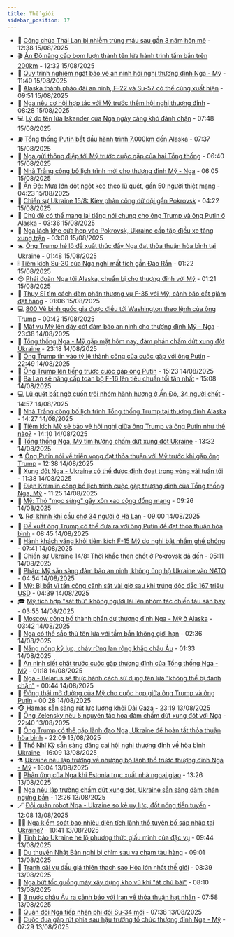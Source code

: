 ```yaml
---
title: Thế giới
sidebar_position: 17
---
```


<!-- dantri-the-gioi:START -->
- 🌋 [Công chúa Thái Lan bị nhiễm trùng máu sau gần 3 năm hôn mê](https://dantri.com.vn/the-gioi/cong-chua-thai-lan-bi-nhiem-trung-mau-sau-gan-3-nam-hon-me-20250815171227102.htm) - 12:38 15/08/2025
- 🎬 [Ấn Độ nâng cấp bom lượn thành tên lửa hành trình tầm bắn trên 200km](https://dantri.com.vn/the-gioi/an-do-nang-cap-bom-luon-thanh-ten-lua-hanh-trinh-tam-ban-tren-200km-20250815193152759.htm) - 12:32 15/08/2025
- 🧰 [Quy trình nghiêm ngặt bảo vệ an ninh hội nghị thượng đỉnh Nga - Mỹ](https://dantri.com.vn/the-gioi/quy-trinh-nghiem-ngat-bao-ve-an-ninh-hoi-nghi-thuong-dinh-nga-my-20250815182646496.htm) - 11:40 15/08/2025
- 🌋 [Alaska thành pháo đài an ninh, F-22 và Su-57 có thể cùng xuất hiện](https://dantri.com.vn/the-gioi/alaska-thanh-phao-dai-an-ninh-f-22-va-su-57-co-the-cung-xuat-hien-20250815160756110.htm) - 09:51 15/08/2025
- 🗽 [Nga nêu cơ hội hợp tác với Mỹ trước thềm hội nghị thượng đỉnh](https://dantri.com.vn/the-gioi/nga-neu-co-hoi-hop-tac-voi-my-truoc-them-hoi-nghi-thuong-dinh-20250815152400942.htm) - 08:28 15/08/2025
- 💻 [Lý do tên lửa Iskander của Nga ngày càng khó đánh chặn](https://dantri.com.vn/the-gioi/ly-do-ten-lua-iskander-cua-nga-ngay-cang-kho-danh-chan-20250815144437886.htm) - 07:48 15/08/2025
- ⛽️ [Tổng thống Putin bắt đầu hành trình 7.000km đến Alaska](https://dantri.com.vn/the-gioi/tong-thong-putin-bat-dau-hanh-trinh-7000km-den-alaska-20250815135833339.htm) - 07:37 15/08/2025
- 🤩 [Nga gửi thông điệp tới Mỹ trước cuộc gặp của hai Tổng thống](https://dantri.com.vn/the-gioi/nga-gui-thong-diep-toi-my-truoc-cuoc-gap-cua-hai-tong-thong-20250815133617238.htm) - 06:40 15/08/2025
- 🧐 [Nhà Trắng công bố lịch trình mới cho thượng đỉnh Mỹ - Nga](https://dantri.com.vn/the-gioi/nha-trang-cong-bo-lich-trinh-moi-cho-thuong-dinh-my-nga-20250815123934847.htm) - 06:05 15/08/2025
- 🎊 [Ấn Độ: Mưa lớn đột ngột kéo theo lũ quét, gần 50 người thiệt mạng](https://dantri.com.vn/the-gioi/an-do-mua-lon-dot-ngot-keo-theo-lu-quet-gan-50-nguoi-thiet-mang-20250815110812079.htm) - 04:23 15/08/2025
- 📝 [Chiến sự Ukraine 15/8: Kiev phản công dữ dội gần Pokrovsk](https://dantri.com.vn/the-gioi/chien-su-ukraine-158-kiev-phan-cong-du-doi-gan-pokrovsk-20250815092237317.htm) - 04:22 15/08/2025
- 🤡 [Chủ đề có thể mang lại tiếng nói chung cho ông Trump và ông Putin ở Alaska](https://dantri.com.vn/the-gioi/chu-de-co-the-mang-lai-tieng-noi-chung-cho-ong-trump-va-ong-putin-o-alaska-20250815090941604.htm) - 03:36 15/08/2025
- 🥷 [Nga lách khe cửa hẹp vào Pokrovsk, Ukraine cấp tập điều xe tăng xung trận](https://dantri.com.vn/the-gioi/nga-lach-khe-cua-hep-vao-pokrovsk-ukraine-cap-tap-dieu-xe-tang-xung-tran-20250815093713554.htm) - 03:08 15/08/2025
- 🏊 [Ông Trump hé lộ đề xuất thúc đẩy Nga đạt thỏa thuận hòa bình tại Ukraine](https://dantri.com.vn/the-gioi/ong-trump-he-lo-de-xuat-thuc-day-nga-dat-thoa-thuan-hoa-binh-tai-ukraine-20250815080310373.htm) - 01:48 15/08/2025
- 🕯 [Tiêm kích Su-30 của Nga nghi mất tích gần Đảo Rắn](https://dantri.com.vn/the-gioi/tiem-kich-su-30-cua-nga-nghi-mat-tich-gan-dao-ran-20250815080835551.htm) - 01:22 15/08/2025
- 😎 [Phái đoàn Nga tới Alaska, chuẩn bị cho thượng đỉnh với Mỹ](https://dantri.com.vn/the-gioi/phai-doan-nga-toi-alaska-chuan-bi-cho-thuong-dinh-voi-my-20250815082048738.htm) - 01:21 15/08/2025
- 🌈 [Thụy Sĩ tìm cách đàm phán thương vụ F-35 với Mỹ, cảnh báo cắt giảm đặt hàng](https://dantri.com.vn/the-gioi/thuy-si-tim-cach-dam-phan-thuong-vu-f-35-voi-my-canh-bao-cat-giam-dat-hang-20250815074036051.htm) - 01:06 15/08/2025
- 💻 [800 Vệ binh quốc gia được điều tới Washington theo lệnh của ông Trump](https://dantri.com.vn/the-gioi/800-ve-binh-quoc-gia-duoc-dieu-toi-washington-theo-lenh-cua-ong-trump-20250815071614782.htm) - 00:42 15/08/2025
- 🤖 [Mật vụ Mỹ lên dây cót đảm bảo an ninh cho thượng đỉnh Mỹ - Nga](https://dantri.com.vn/the-gioi/mat-vu-my-len-day-cot-dam-bao-an-ninh-cho-thuong-dinh-my-nga-20250815061237807.htm) - 23:38 14/08/2025
- 🦏 [Tổng thống Nga - Mỹ gặp mặt hôm nay, đàm phán chấm dứt xung đột Ukraine](https://dantri.com.vn/the-gioi/tong-thong-nga-my-gap-mat-hom-nay-dam-phan-cham-dut-xung-dot-ukraine-20250815061119566.htm) - 23:18 14/08/2025
- 🌁 [Ông Trump tin vào tỷ lệ thành công của cuộc gặp với ông Putin](https://dantri.com.vn/the-gioi/ong-trump-tin-vao-ty-le-thanh-cong-cua-cuoc-gap-voi-ong-putin-20250815053207022.htm) - 22:49 14/08/2025
- 🐘 [Ông Trump lên tiếng trước cuộc gặp ông Putin](https://dantri.com.vn/the-gioi/ong-trump-len-tieng-truoc-cuoc-gap-ong-putin-20250814221843487.htm) - 15:23 14/08/2025
- 🥷 [Ba Lan sẽ nâng cấp toàn bộ F-16 lên tiêu chuẩn tối tân nhất](https://dantri.com.vn/the-gioi/ba-lan-se-nang-cap-toan-bo-f-16-len-tieu-chuan-toi-tan-nhat-20250814220816392.htm) - 15:08 14/08/2025
- 💻 [Lũ quét bất ngờ cuốn trôi nhóm hành hương ở Ấn Độ, 34 người chết](https://dantri.com.vn/the-gioi/lu-quet-bat-ngo-cuon-troi-nhom-hanh-huong-o-an-do-34-nguoi-chet-20250814215306413.htm) - 14:57 14/08/2025
- 🎡 [Nhà Trắng công bố lịch trình Tổng thống Trump tại thượng đỉnh Alaska](https://dantri.com.vn/the-gioi/nha-trang-cong-bo-lich-trinh-tong-thong-trump-tai-thuong-dinh-alaska-20250814212218899.htm) - 14:27 14/08/2025
- 🧰 [Tiêm kích Mỹ sẽ bảo vệ hội nghị giữa ông Trump và ông Putin như thế nào?](https://dantri.com.vn/the-gioi/tiem-kich-my-se-bao-ve-hoi-nghi-giua-ong-trump-va-ong-putin-nhu-the-nao-20250814210300524.htm) - 14:10 14/08/2025
- 🥸 [Tổng thống Nga, Mỹ tìm hướng chấm dứt xung đột Ukraine](https://dantri.com.vn/the-gioi/tong-thong-nga-my-tim-huong-cham-dut-xung-dot-ukraine-20250814185603676.htm) - 13:32 14/08/2025
- ⚗️ [Ông Putin nói về triển vọng đạt thỏa thuận với Mỹ trước khi gặp ông Trump](https://dantri.com.vn/the-gioi/ong-putin-noi-ve-trien-vong-dat-thoa-thuan-voi-my-truoc-khi-gap-ong-trump-20250814192356821.htm) - 12:38 14/08/2025
- 🌮 [Xung đột Nga - Ukraine có thể được định đoạt trong vòng vài tuần tới](https://dantri.com.vn/the-gioi/xung-dot-nga-ukraine-co-the-duoc-dinh-doat-trong-vong-vai-tuan-toi-20250814183310349.htm) - 11:38 14/08/2025
- 🎃 [Điện Kremlin công bố lịch trình cuộc gặp thượng đỉnh của Tổng thống Nga, Mỹ](https://dantri.com.vn/the-gioi/dien-kremlin-cong-bo-lich-trinh-cuoc-gap-thuong-dinh-cua-tong-thong-nga-my-20250814171604526.htm) - 11:25 14/08/2025
- 💫 [Mỹ: Thỏ &quot;mọc sừng&quot; gây xôn xao cộng đồng mạng](https://dantri.com.vn/the-gioi/my-tho-moc-sung-gay-xon-xao-cong-dong-mang-20250814162049184.htm) - 09:26 14/08/2025
- 🪜 [Rơi khinh khí cầu chở 34 người ở Hà Lan](https://dantri.com.vn/the-gioi/roi-khinh-khi-cau-cho-34-nguoi-o-ha-lan-20250814154349117.htm) - 09:00 14/08/2025
- 🌋 [Đề xuất ông Trump có thể đưa ra với ông Putin để đạt thỏa thuận hòa bình](https://dantri.com.vn/the-gioi/de-xuat-ong-trump-co-the-dua-ra-voi-ong-putin-de-dat-thoa-thuan-hoa-binh-20250814153123900.htm) - 08:45 14/08/2025
- 🦏 [Hành khách văng khỏi tiêm kích F-15 Mỹ do nghi bật nhầm ghế phóng](https://dantri.com.vn/the-gioi/hanh-khach-vang-khoi-tiem-kich-f-15-my-do-nghi-bat-nham-ghe-phong-20250814143634402.htm) - 07:41 14/08/2025
- 👀 [Chiến sự Ukraine 14/8: Thời khắc then chốt ở Pokrovsk đã đến](https://dantri.com.vn/the-gioi/chien-su-ukraine-148-thoi-khac-then-chot-o-pokrovsk-da-den-20250814114843789.htm) - 05:11 14/08/2025
- 🧰 [Pháp: Mỹ sẵn sàng đảm bảo an ninh, không ủng hộ Ukraine vào NATO](https://dantri.com.vn/the-gioi/phap-my-san-sang-dam-bao-an-ninh-khong-ung-ho-ukraine-vao-nato-20250814090835351.htm) - 04:54 14/08/2025
- 🚀 [Mỹ: Bị bắt vì tấn công cảnh sát vài giờ sau khi trúng độc đắc 167 triệu USD](https://dantri.com.vn/the-gioi/my-bi-bat-vi-tan-cong-canh-sat-vai-gio-sau-khi-trung-doc-dac-167-trieu-usd-20250814111549369.htm) - 04:39 14/08/2025
- 🎓 [Mỹ tích hợp &quot;sát thủ&quot; không người lái lên nhóm tác chiến tàu sân bay](https://dantri.com.vn/the-gioi/my-tich-hop-sat-thu-khong-nguoi-lai-len-nhom-tac-chien-tau-san-bay-20250814103721420.htm) - 03:55 14/08/2025
- 🥸 [Moscow công bố thành phần dự thượng đỉnh Nga - Mỹ ở Alaska](https://dantri.com.vn/the-gioi/moscow-cong-bo-thanh-phan-du-thuong-dinh-nga-my-o-alaska-20250814103707787.htm) - 03:42 14/08/2025
- 🦅 [Nga có thể sắp thử tên lửa với tầm bắn không giới hạn](https://dantri.com.vn/the-gioi/nga-co-the-sap-thu-ten-lua-voi-tam-ban-khong-gioi-han-20250814092651348.htm) - 02:36 14/08/2025
- 🤭 [Nắng nóng kỷ lục, cháy rừng lan rộng khắp châu Âu](https://dantri.com.vn/the-gioi/nang-nong-ky-luc-chay-rung-lan-rong-khap-chau-au-20250814074922255.htm) - 01:33 14/08/2025
- 🤖 [An ninh siết chặt trước cuộc gặp thượng đỉnh của Tổng thống Nga - Mỹ](https://dantri.com.vn/the-gioi/an-ninh-siet-chat-truoc-cuoc-gap-thuong-dinh-cua-tong-thong-nga-my-20250814072644794.htm) - 01:18 14/08/2025
- 🐲 [Nga - Belarus sẽ thực hành cách sử dụng tên lửa &quot;không thể bị đánh chặn&quot;](https://dantri.com.vn/the-gioi/nga-belarus-se-thuc-hanh-cach-su-dung-ten-lua-khong-the-bi-danh-chan-20250814073715330.htm) - 00:44 14/08/2025
- 🫣 [Động thái mở đường của Mỹ cho cuộc họp giữa ông Trump và ông Putin](https://dantri.com.vn/the-gioi/dong-thai-mo-duong-cua-my-cho-cuoc-hop-giua-ong-trump-va-ong-putin-20250814072509020.htm) - 00:28 14/08/2025
- 🐵 [Hamas sẵn sàng rút lực lượng khỏi Dải Gaza](https://dantri.com.vn/the-gioi/hamas-san-sang-rut-luc-luong-khoi-dai-gaza-20250814061453415.htm) - 23:19 13/08/2025
- 🫶 [Ông Zelensky nêu 5 nguyên tắc hòa đàm chấm dứt xung đột với Nga](https://dantri.com.vn/the-gioi/ong-zelensky-neu-5-nguyen-tac-hoa-dam-cham-dut-xung-dot-voi-nga-20250814053112011.htm) - 22:40 13/08/2025
- 💃 [Ông Trump có thể gặp lãnh đạo Nga, Ukraine để hoàn tất thỏa thuận hòa bình](https://dantri.com.vn/the-gioi/ong-trump-co-the-gap-lanh-dao-nga-ukraine-de-hoan-tat-thoa-thuan-hoa-binh-20250813235815090.htm) - 22:09 13/08/2025
- 💫 [Thổ Nhĩ Kỳ sẵn sàng đăng cai hội nghị thượng đỉnh về hòa bình Ukraine](https://dantri.com.vn/the-gioi/tho-nhi-ky-san-sang-dang-cai-hoi-nghi-thuong-dinh-ve-hoa-binh-ukraine-20250813194337524.htm) - 16:09 13/08/2025
- ⚗️ [Ukraine nêu lập trường về nhượng bộ lãnh thổ trước thượng đỉnh Nga - Mỹ](https://dantri.com.vn/the-gioi/ukraine-neu-lap-truong-ve-nhuong-bo-lanh-tho-truoc-thuong-dinh-nga-my-20250813224427888.htm) - 16:04 13/08/2025
- 🥷 [Phản ứng của Nga khi Estonia trục xuất nhà ngoại giao](https://dantri.com.vn/the-gioi/phan-ung-cua-nga-khi-estonia-truc-xuat-nha-ngoai-giao-20250813191456204.htm) - 13:26 13/08/2025
- 🥸 [Nga nêu lập trường chấm dứt xung đột, Ukraine sẵn sàng đàm phán ngừng bắn](https://dantri.com.vn/the-gioi/nga-neu-lap-truong-cham-dut-xung-dot-ukraine-san-sang-dam-phan-ngung-ban-20250813184346497.htm) - 12:26 13/08/2025
- 🪄 [Đội quân robot Nga - Ukraine so kè uy lực, đốt nóng tiền tuyến](https://dantri.com.vn/the-gioi/doi-quan-robot-nga-ukraine-so-ke-uy-luc-dot-nong-tien-tuyen-20250813175103110.htm) - 12:08 13/08/2025
- 🧑‍💻 [Nga kiểm soát bao nhiêu diện tích lãnh thổ tuyên bố sáp nhập tại Ukraine?](https://dantri.com.vn/the-gioi/nga-kiem-soat-bao-nhieu-dien-tich-lanh-tho-tuyen-bo-sap-nhap-tai-ukraine-20250813160935119.htm) - 10:41 13/08/2025
- 🤭 [Tình báo Ukraine hé lộ phương thức giấu mình của đặc vụ](https://dantri.com.vn/the-gioi/tinh-bao-ukraine-he-lo-phuong-thuc-giau-minh-cua-dac-vu-20250813163144376.htm) - 09:44 13/08/2025
- 🗽 [Du thuyền Nhật Bản nghi bị chìm sau va chạm tàu hàng](https://dantri.com.vn/the-gioi/du-thuyen-nhat-ban-nghi-bi-chim-sau-va-cham-tau-hang-20250813155504358.htm) - 09:01 13/08/2025
- 🤖 [Tranh cãi vụ đấu giá thiên thạch sao Hỏa lớn nhất thế giới](https://dantri.com.vn/the-gioi/tranh-cai-vu-dau-gia-thien-thach-sao-hoa-lon-nhat-the-gioi-20250813151400185.htm) - 08:39 13/08/2025
- 🌈 [Nga bứt tốc guồng máy xây dựng kho vũ khí &quot;át chủ bài&quot;](https://dantri.com.vn/the-gioi/nga-but-toc-guong-may-xay-dung-kho-vu-khi-at-chu-bai-20250813145358257.htm) - 08:10 13/08/2025
- 🤩 [3 nước châu Âu ra cảnh báo với Iran về thỏa thuận hạt nhân](https://dantri.com.vn/the-gioi/3-nuoc-chau-au-ra-canh-bao-voi-iran-ve-thoa-thuan-hat-nhan-20250813143917219.htm) - 07:58 13/08/2025
- 🤗 [Quân đội Nga tiếp nhận phi đội Su-34 mới](https://dantri.com.vn/the-gioi/quan-doi-nga-tiep-nhan-phi-doi-su-34-moi-20250813143253324.htm) - 07:38 13/08/2025
- 🙉 [Cuộc đua gấp rút phía sau hậu trường tổ chức thượng đỉnh Nga - Mỹ](https://dantri.com.vn/the-gioi/cuoc-dua-gap-rut-phia-sau-hau-truong-to-chuc-thuong-dinh-nga-my-20250813140430513.htm) - 07:29 13/08/2025<!-- dantri-the-gioi:END -->

